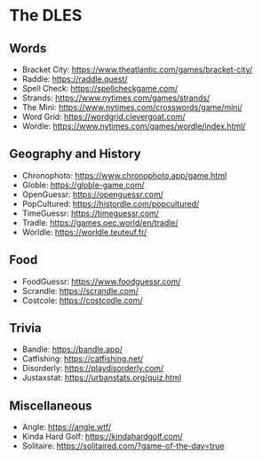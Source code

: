# The DLES

## Words
* Bracket City: https://www.theatlantic.com/games/bracket-city/
* Raddle: https://raddle.quest/
* Spell Check: https://spellcheckgame.com/
* Strands: https://www.nytimes.com/games/strands/
* The Mini: https://www.nytimes.com/crosswords/game/mini/
* Word Grid: https://wordgrid.clevergoat.com/
* Wordle: https://www.nytimes.com/games/wordle/index.html/

## Geography and History
* Chronophoto: https://www.chronophoto.app/game.html
* Globle: https://globle-game.com/
* OpenGuessr: https://openguessr.com/
* PopCultured: https://histordle.com/popcultured/
* TimeGuessr: https://timeguessr.com/
* Tradle: https://games.oec.world/en/tradle/
* Worldle: https://worldle.teuteuf.fr/

## Food
* FoodGuessr: https://www.foodguessr.com/
* Scrandle: https://scrandle.com/
* Costcole: https://costcodle.com/

## Trivia
* Bandle: https://bandle.app/
* Catfishing: https://catfishing.net/
* Disorderly: https://playdisorderly.com/
* Justaxstat: https://urbanstats.org/quiz.html

## Miscellaneous
* Angle: https://angle.wtf/
* Kinda Hard Golf: https://kindahardgolf.com/
* Solitaire: https://solitaired.com/?game-of-the-day=true
